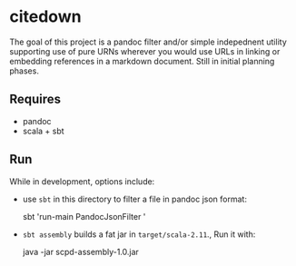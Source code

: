 # citedown


The goal of this project  is a pandoc filter and/or simple indepednent utility supporting use of pure URNs wherever you would use URLs in linking or embedding references in a markdown document.  Still in initial planning phases.

## Requires

- pandoc
- scala + sbt


## Run

While in development, options include:

- use `sbt` in this directory to filter a file in pandoc json format:

    sbt 'run-main PandocJsonFilter <FILE>'

- `sbt assembly` builds a fat jar in `target/scala-2.11`., Run it with:

    java -jar scpd-assembly-1.0.jar <FILE>
